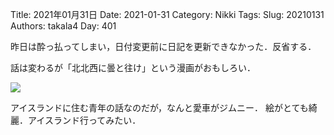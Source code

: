 ﻿Title: 2021年01月31日
Date: 2021-01-31
Category: Nikki
Tags: 
Slug: 20210131
Authors: takala4
Day: 401



昨日は酔っ払ってしまい，日付変更前に日記を更新できなかった．反省する．




話は変わるが「北北西に曇と往け」という漫画がおもしろい．



<a href="https://www.amazon.co.jp/%E5%8C%97%E5%8C%97%E8%A5%BF%E3%81%AB%E6%9B%87%E3%81%A8%E5%BE%80%E3%81%91-1%E5%B7%BB-%E3%83%8F%E3%83%AB%E3%82%BF%E3%82%B3%E3%83%9F%E3%83%83%E3%82%AF%E3%82%B9-%E5%85%A5%E6%B1%9F-%E4%BA%9C%E5%AD%A3/dp/4047348317?&linkCode=li2&tag=takalatokyo02-22&linkId=91bb93839bb4d6148227248a2d59d5c5&language=ja_JP&ref_=as_li_ss_il" target="_blank"><img border="0" src="//ws-fe.amazon-adsystem.com/widgets/q?_encoding=UTF8&ASIN=4047348317&Format=_SL160_&ID=AsinImage&MarketPlace=JP&ServiceVersion=20070822&WS=1&tag=takalatokyo02-22&language=ja_JP" ></a><img src="https://ir-jp.amazon-adsystem.com/e/ir?t=takalatokyo02-22&language=ja_JP&l=li2&o=9&a=4047348317" width="1" height="1" border="0" alt="" style="border:none !important; margin:0px !important;" />




アイスランドに住む青年の話なのだが，なんと愛車がジムニー．
絵がとても綺麗．アイスランド行ってみたい．